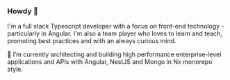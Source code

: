 ### Howdy 👋

I'm a full stack Typescript developer with a focus on front-end technology - particularly in Angular. I'm also a team player who loves to learn and teach, promoting best practices and with an always curious mind. 

🔭 I’m currently architecting and building high performance enterprise-level applications and APIs with Angular, NestJS and Mongo in Nx monorepo style.

<!--
**fdelgadoarrechea/fdelgadoarrechea** is a ✨ _special_ ✨ repository because its `README.md` (this file) appears on your GitHub profile.

Here are some ideas to get you started:

- 🔭 I’m currently working on ...
- 🌱 I’m currently learning ...
- 👯 I’m looking to collaborate on ...
- 🤔 I’m looking for help with ...
- 💬 Ask me about ...
- 📫 How to reach me: ...
- 😄 Pronouns: ...
- ⚡ Fun fact: ...
-->
